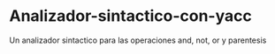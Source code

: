 # Analizador-sintactico-con-yacc
Un analizador sintactico para las operaciones and, not, or y parentesis
